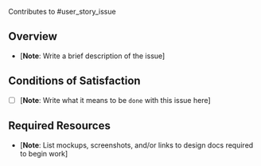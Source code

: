 Contributes to #user_story_issue

## Overview

- [**Note**: Write a brief description of the issue]

## Conditions of Satisfaction

- [ ] [**Note**: Write what it means to be `done` with this issue here]

## Required Resources

- [**Note**: List mockups, screenshots, and/or links to design docs required to begin work]